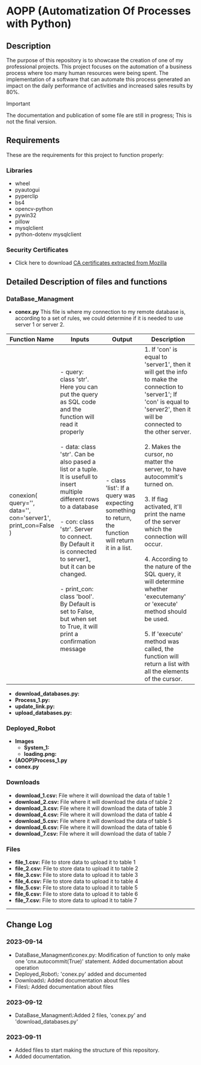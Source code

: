 # AOPP (Automatization Of Processes with Python)

## Description
The purpose of this repository is to showcase the creation of one of my professional projects. This project focuses on the automation of a business process where too many human resources were being spent. The implementation of a software that can automate this process generated an impact on the daily performance of activities and increased sales results by 80%.

>[!IMPORTANT]
>
>The documentation and publication of some file are still in progress; This is not the final version.



## Requirements
These are the requirements for this project to function properly:
   ### Libraries
   - wheel
   - pyautogui
   - pyperclip
   - bs4
   - opencv-python
   - pywin32
   - pillow
   - mysqlclient
   - python-dotenv mysqlclient

   ### Security Certificates
   - Click here to download [CA certificates extracted from Mozilla](https://curl.se/docs/caextract.html)

## Detailed Description of files and functions
### DataBase_Managment
   - **conex.py** This file is where my connection to my remote database is, according to a set of rules, we could determine if it is needed to use server 1 or server 2.
   
<table>
   <thead>
      <tr>
         <th>Function Name</th>
         <th>Inputs</th>
         <th>Output</th>
         <th>Description</th>
      </tr>
   </thead>
   <tbody>
      <tr>
         <td>conexion(<br>query='',<br>data='',<br>con='server1',<br>print_con=False<br>)</td>
         <td>
            - query: class 'str'. Here you can put the query as SQL code and the function will read it properly<br><br>
            - data: class 'str'. Can be also pased a list or a tuple. It is usefull to insert multiple different rows to a database<br><br>
            - con: class 'str'. Server to connect. By Default it is connected to server1, but it can be changed.<br><br>            - print_con: class 'bool'. By Default is set to False,<br>but when set to True, it will print a confirmation message<br><br>
         </td>
         <td>
            - class 'list': If a query was expecting something to return, the function will return it in a list.
         </td>
         <td>
            1. If 'con' is equal to 'server1', then it will get the info to make the connection to 'server1'; If 'con' is equal to 'server2', then it will be connected to the other server. <br><br>
            2. Makes the cursor, no matter the server, to have autocommit's turned on.<br><br>
            3. If flag activated, it'll print the name of the server which the connection will occur.<br><br>
            4. According to the nature of the SQL query, it will determine whether 'executemany' or 'execute' method should be used.<br><br>
            5. If 'execute' method was called, the function will return a list with all the elements of the cursor.
         </td>
      </tr>
   </tbody>
</table>

   - **download_databases.py:** 
   - **Process_1.py:** 
   - **update_link.py:** 
   - **upload_databases.py:** 

### Deployed_Robot
   - **Images**
      - **System_1:**
      - **loading.png:**
   - **(AOOP)Process_1.py**
   - **conex.py**

### Downloads
   - **download_1.csv:** File where it will download the data of table 1
   - **download_2.csv:** File where it will download the data of table 2
   - **download_3.csv:** File where it will download the data of table 3
   - **download_4.csv:** File where it will download the data of table 4
   - **download_5.csv:** File where it will download the data of table 5
   - **download_6.csv:** File where it will download the data of table 6
   - **download_7.csv:** File where it will download the data of table 7

### Files
   - **file_1.csv:** File to store data to upload it to table 1
   - **file_2.csv:** File to store data to upload it to table 2
   - **file_3.csv:** File to store data to upload it to table 3
   - **file_4.csv:** File to store data to upload it to table 4
   - **file_5.csv:** File to store data to upload it to table 5
   - **file_6.csv:** File to store data to upload it to table 6
   - **file_7.csv:** File to store data to upload it to table 7

--- 

## Change Log
### 2023-09-14
- DataBase_Managment\conex.py: Modification of function to only make one 'cnx.autocommit(True)' statement. Added documentation about operation
- Deployed_Robot\\: 'conex.py' added and documented
- Downloads\\: Added documentation about files
- Files\\: Added documentation about files

### 2023-09-12
- DataBase_Managment\\:Added 2 files, 'conex.py' and 'download_databases.py'

### 2023-09-11
- Added files to start making the structure of this repository.
- Added documentation.